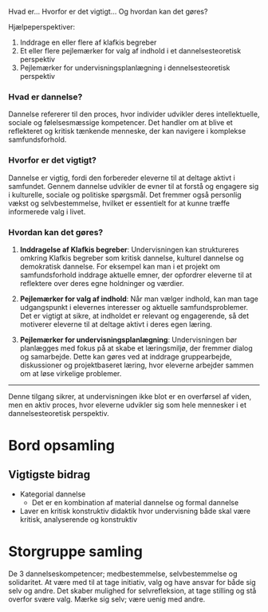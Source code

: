 Hvad er... Hvorfor er det vigtigt... Og hvordan kan det gøres?

Hjælpeperspektiver:
1. Inddrage en eller flere af klafkis begreber
2. Et eller flere pejlemærker for valg af indhold i et dannelsesteoretisk perspektiv
3. Pejlemærker for undervisningsplanlægning i dennelsesteoretisk perspektiv
### Hvad er dannelse?

Dannelse refererer til den proces, hvor individer udvikler deres intellektuelle, sociale og følelsesmæssige kompetencer. Det handler om at blive et reflekteret og kritisk tænkende menneske, der kan navigere i komplekse samfundsforhold.

### Hvorfor er det vigtigt?

Dannelse er vigtig, fordi den forbereder eleverne til at deltage aktivt i samfundet. Gennem dannelse udvikler de evner til at forstå og engagere sig i kulturelle, sociale og politiske spørgsmål. Det fremmer også personlig vækst og selvbestemmelse, hvilket er essentielt for at kunne træffe informerede valg i livet.

### Hvordan kan det gøres?

1. **Inddragelse af Klafkis begreber**: Undervisningen kan struktureres omkring Klafkis begreber som kritisk dannelse, kulturel dannelse og demokratisk dannelse. For eksempel kan man i et projekt om samfundsforhold inddrage aktuelle emner, der opfordrer eleverne til at reflektere over deres egne holdninger og værdier.

2. **Pejlemærker for valg af indhold**: Når man vælger indhold, kan man tage udgangspunkt i elevernes interesser og aktuelle samfundsproblemer. Det er vigtigt at sikre, at indholdet er relevant og engagerende, så det motiverer eleverne til at deltage aktivt i deres egen læring.

3. **Pejlemærker for undervisningsplanlægning**: Undervisningen bør planlægges med fokus på at skabe et læringsmiljø, der fremmer dialog og samarbejde. Dette kan gøres ved at inddrage gruppearbejde, diskussioner og projektbaseret læring, hvor eleverne arbejder sammen om at løse virkelige problemer.

---

Denne tilgang sikrer, at undervisningen ikke blot er en overførsel af viden, men en aktiv proces, hvor eleverne udvikler sig som hele mennesker i et dannelsesteoretisk perspektiv.

# Bord opsamling
## Vigtigste bidrag
- Kategorial dannelse
	- Det er en kombination af material dannelse og formal dannelse
- Laver en kritisk konstruktiv didaktik hvor undervisning både skal være kritisk, analyserende og konstruktiv
# Storgruppe samling
De 3 dannelseskompetencer; medbestemmelse, selvbestemmelse og solidaritet. At være med til at tage initiativ, valg og have ansvar for både sig selv og andre. Det skaber mulighed for selvrefleksion, at tage stilling og stå overfor svære valg. Mærke sig selv; være uenig med andre.